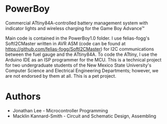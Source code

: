 # PowerBoy
Commercial ATtiny84A-controlled battery management system with indicator lights and wireless charging for the Game Boy Advance™

Main code is contained in the PowerBoy1.0 folder. I use felias-fogg's SoftI2CMaster written in AVR ASM (code can be found at https://github.com/felias-fogg/SoftI2CMaster) for I2C communications between the fuel gauge and the ATtiny84A. To code the ATtiny, I use the Arduino IDE as an ISP programmer for the MCU. This is a technical project for two undergraduate students of the New Mexico State University's Computer Science and Electrical Engineering Departments; however, we are not endorsed by them at all. This is a pet project.

# Authors
- Jonathan Lee - Microcontroller Programming
- Macklin Kannard-Smith - Circuit and Schematic Design, Assembling
